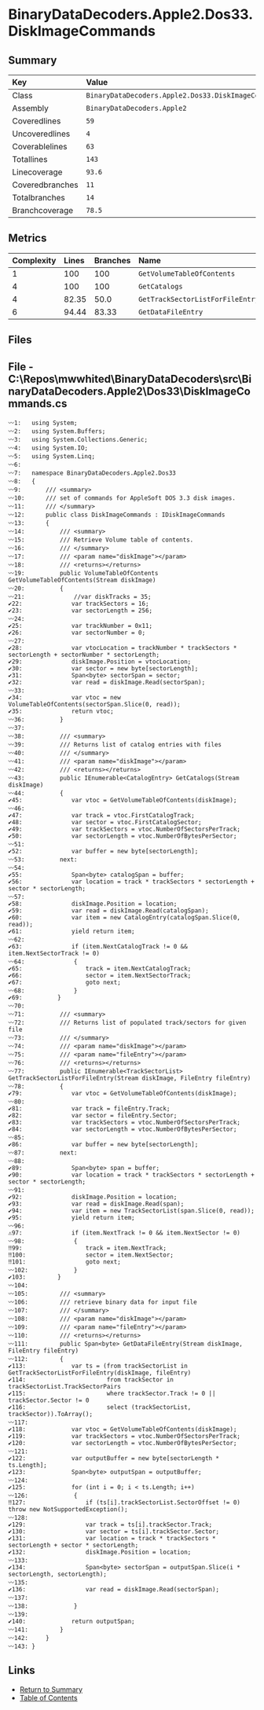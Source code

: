 ﻿# BinaryDataDecoders.Apple2.Dos33.DiskImageCommands

## Summary

| Key             | Value                                               |
| :-------------- | :-------------------------------------------------- |
| Class           | `BinaryDataDecoders.Apple2.Dos33.DiskImageCommands` |
| Assembly        | `BinaryDataDecoders.Apple2`                         |
| Coveredlines    | `59`                                                |
| Uncoveredlines  | `4`                                                 |
| Coverablelines  | `63`                                                |
| Totallines      | `143`                                               |
| Linecoverage    | `93.6`                                              |
| Coveredbranches | `11`                                                |
| Totalbranches   | `14`                                                |
| Branchcoverage  | `78.5`                                              |

## Metrics

| Complexity | Lines | Branches | Name                             |
| :--------- | :---- | :------- | :------------------------------- |
| 1          | 100   | 100      | `GetVolumeTableOfContents`       |
| 4          | 100   | 100      | `GetCatalogs`                    |
| 4          | 82.35 | 50.0     | `GetTrackSectorListForFileEntry` |
| 6          | 94.44 | 83.33    | `GetDataFileEntry`               |

## Files

## File - C:\Repos\mwwhited\BinaryDataDecoders\src\BinaryDataDecoders.Apple2\Dos33\DiskImageCommands.cs

```CSharp
〰1:   using System;
〰2:   using System.Buffers;
〰3:   using System.Collections.Generic;
〰4:   using System.IO;
〰5:   using System.Linq;
〰6:   
〰7:   namespace BinaryDataDecoders.Apple2.Dos33
〰8:   {
〰9:       /// <summary>
〰10:      /// set of commands for AppleSoft DOS 3.3 disk images.
〰11:      /// </summary>
〰12:      public class DiskImageCommands : IDiskImageCommands
〰13:      {
〰14:          /// <summary>
〰15:          /// Retrieve Volume table of contents.
〰16:          /// </summary>
〰17:          /// <param name="diskImage"></param>
〰18:          /// <returns></returns>
〰19:          public VolumeTableOfContents GetVolumeTableOfContents(Stream diskImage)
〰20:          {
〰21:              //var diskTracks = 35;
✔22:              var trackSectors = 16;
✔23:              var sectorLength = 256;
〰24:  
✔25:              var trackNumber = 0x11;
✔26:              var sectorNumber = 0;
〰27:  
✔28:              var vtocLocation = trackNumber * trackSectors * sectorLength + sectorNumber * sectorLength;
✔29:              diskImage.Position = vtocLocation;
✔30:              var sector = new byte[sectorLength];
✔31:              Span<byte> sectorSpan = sector;
✔32:              var read = diskImage.Read(sectorSpan);
〰33:  
✔34:              var vtoc = new VolumeTableOfContents(sectorSpan.Slice(0, read));
✔35:              return vtoc;
〰36:          }
〰37:  
〰38:          /// <summary>
〰39:          /// Returns list of catalog entries with files
〰40:          /// </summary>
〰41:          /// <param name="diskImage"></param>
〰42:          /// <returns></returns>
〰43:          public IEnumerable<CatalogEntry> GetCatalogs(Stream diskImage)
〰44:          {
✔45:              var vtoc = GetVolumeTableOfContents(diskImage);
〰46:  
✔47:              var track = vtoc.FirstCatalogTrack;
✔48:              var sector = vtoc.FirstCatalogSector;
✔49:              var trackSectors = vtoc.NumberOfSectorsPerTrack;
✔50:              var sectorLength = vtoc.NumberOfBytesPerSector;
〰51:  
✔52:              var buffer = new byte[sectorLength];
〰53:          next:
〰54:  
✔55:              Span<byte> catalogSpan = buffer;
✔56:              var location = track * trackSectors * sectorLength + sector * sectorLength;
〰57:  
✔58:              diskImage.Position = location;
✔59:              var read = diskImage.Read(catalogSpan);
✔60:              var item = new CatalogEntry(catalogSpan.Slice(0, read));
✔61:              yield return item;
〰62:  
✔63:              if (item.NextCatalogTrack != 0 && item.NextSectorTrack != 0)
〰64:              {
✔65:                  track = item.NextCatalogTrack;
✔66:                  sector = item.NextSectorTrack;
✔67:                  goto next;
〰68:              }
✔69:          }
〰70:  
〰71:          /// <summary>
〰72:          /// Returns list of populated track/sectors for given file
〰73:          /// </summary>
〰74:          /// <param name="diskImage"></param>
〰75:          /// <param name="fileEntry"></param>
〰76:          /// <returns></returns>
〰77:          public IEnumerable<TrackSectorList> GetTrackSectorListForFileEntry(Stream diskImage, FileEntry fileEntry)
〰78:          {
✔79:              var vtoc = GetVolumeTableOfContents(diskImage);
〰80:  
✔81:              var track = fileEntry.Track;
✔82:              var sector = fileEntry.Sector;
✔83:              var trackSectors = vtoc.NumberOfSectorsPerTrack;
✔84:              var sectorLength = vtoc.NumberOfBytesPerSector;
〰85:  
✔86:              var buffer = new byte[sectorLength];
〰87:          next:
〰88:  
✔89:              Span<byte> span = buffer;
✔90:              var location = track * trackSectors * sectorLength + sector * sectorLength;
〰91:  
✔92:              diskImage.Position = location;
✔93:              var read = diskImage.Read(span);
✔94:              var item = new TrackSectorList(span.Slice(0, read));
✔95:              yield return item;
〰96:  
⚠97:              if (item.NextTrack != 0 && item.NextSector != 0)
〰98:              {
‼99:                  track = item.NextTrack;
‼100:                 sector = item.NextSector;
‼101:                 goto next;
〰102:             }
✔103:         }
〰104: 
〰105:         /// <summary>
〰106:         /// retrieve binary data for input file
〰107:         /// </summary>
〰108:         /// <param name="diskImage"></param>
〰109:         /// <param name="fileEntry"></param>
〰110:         /// <returns></returns>
〰111:         public Span<byte> GetDataFileEntry(Stream diskImage, FileEntry fileEntry)
〰112:         {
✔113:             var ts = (from trackSectorList in GetTrackSectorListForFileEntry(diskImage, fileEntry)
✔114:                       from trackSector in trackSectorList.TrackSectorPairs
✔115:                       where trackSector.Track != 0 || trackSector.Sector != 0
✔116:                       select (trackSectorList, trackSector)).ToArray();
〰117: 
✔118:             var vtoc = GetVolumeTableOfContents(diskImage);
✔119:             var trackSectors = vtoc.NumberOfSectorsPerTrack;
✔120:             var sectorLength = vtoc.NumberOfBytesPerSector;
〰121: 
✔122:             var outputBuffer = new byte[sectorLength * ts.Length];
✔123:             Span<byte> outputSpan = outputBuffer;
〰124: 
✔125:             for (int i = 0; i < ts.Length; i++)
〰126:             {
‼127:                 if (ts[i].trackSectorList.SectorOffset != 0) throw new NotSupportedException();
〰128: 
✔129:                 var track = ts[i].trackSector.Track;
✔130:                 var sector = ts[i].trackSector.Sector;
✔131:                 var location = track * trackSectors * sectorLength + sector * sectorLength;
✔132:                 diskImage.Position = location;
〰133: 
✔134:                 Span<byte> sectorSpan = outputSpan.Slice(i * sectorLength, sectorLength);
〰135: 
✔136:                 var read = diskImage.Read(sectorSpan);
〰137: 
〰138:             }
〰139: 
✔140:             return outputSpan;
〰141:         }
〰142:     }
〰143: }
```

## Links

* [Return to Summary](Summary.md)
* [Table of Contents](../TOC.md)

